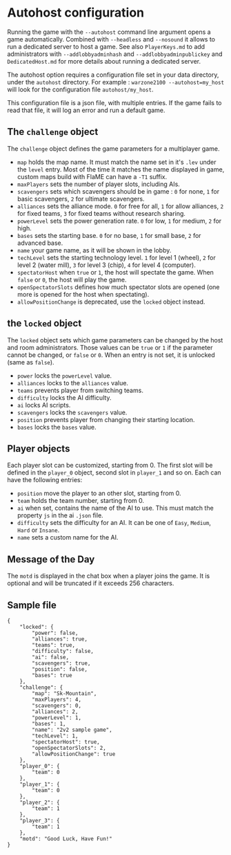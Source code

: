# Autohost configuration

Running the game with the `--autohost` command line argument opens a game automatically. Combined with `--headless` and `--nosound` it allows to run a dedicated server to host a game. See also `PlayerKeys.md` to add administrators with `--addlobbyadminhash` and `--addlobbyadminpublickey` and `DedicatedHost.md` for more details about running a dedicated server.

The autohost option requires a configuration file set in your data directory, under the `autohost` directory. For example : `warzone2100 --autohost=my_host` will look for the configuration file `autohost/my_host`.

This configuration file is a json file, with multiple entries. If the game fails to read that file, it will log an error and run a default game.

## The `challenge` object

The `challenge` object defines the game parameters for a multiplayer game.

* `map` holds the map name. It must match the name set in it's `.lev` under the `level` entry. Most of the time it matches the name displayed in game, custom maps build with FlaME can have a `-T1` suffix.
* `maxPlayers` sets the number of player slots, including AIs.
* `scavengers` sets which scavengers should be in game : `0` for none, `1` for basic scavengers, `2` for ultimate scavengers.
* `alliances` sets the alliance mode. `0` for free for all, `1` for allow alliances, `2` for fixed teams, `3` for fixed teams without research sharing.
* `powerLevel` sets the power generation rate. `0` for low, `1` for medium, `2` for high.
* `bases` sets the starting base. `0` for no base, `1` for small base, `2` for advanced base.
* `name` your game name, as it will be shown in the lobby.
* `techLevel` sets the starting technology level. `1` for level 1 (wheel), `2` for level 2 (water mill), `3` for level 3 (chip), `4` for level 4 (computer).
* `spectatorHost` when `true` or `1`, the host will spectate the game. When `false` or `0`, the host will play the game.
* `openSpectatorSlots` defines how much spectator slots are opened (one more is opened for the host when spectating).
* `allowPositionChange` is deprecated, use the `locked` object instead.

## the `locked` object

The `locked` object sets which game parameters can be changed by the host and room administrators. Those values can be `true` or `1` if the parameter cannot be changed, or `false` or `0`. When an entry is not set, it is unlocked (same as `false`).

* `power` locks the `powerLevel` value.
* `alliances` locks to the `alliances` value.
* `teams` prevents player from switching teams.
* `difficulty` locks the AI difficulty.
* `ai` locks AI scripts.
* `scavengers` locks the `scavengers` value.
* `position` prevents player from changing their starting location.
* `bases` locks the `bases` value.

## Player objects

Each player slot can be customized, starting from 0. The first slot will be defined in the `player_0` object, second slot in `player_1` and so on. Each can have the following entries:

* `position` move the player to an other slot, starting from 0.
* `team` holds the team number, starting from 0.
* `ai` when set, contains the name of the AI to use. This must match the property `js` in the ai `.json` file.
* `difficulty` sets the difficulty for an AI. It can be one of `Easy`, `Medium`, `Hard` or `Insane`.
* `name` sets a custom name for the AI.

## Message of the Day

The `motd` is displayed in the chat box when a player joins the game. It is optional and will be truncated if it exceeds 256 characters.

## Sample file

```
{
	"locked": {
		"power": false,
		"alliances": true,
		"teams": true,
		"difficulty": false,
		"ai": false,
		"scavengers": true,
		"position": false,
		"bases": true
	},
	"challenge": {
		"map": "Sk-Mountain",
		"maxPlayers": 4,
		"scavengers": 0,
		"alliances": 2,
		"powerLevel": 1,
		"bases": 1,
		"name": "2v2 sample game",
		"techLevel": 1,
		"spectatorHost": true,
		"openSpectatorSlots": 2,
		"allowPositionChange": true
	},
	"player_0": {
		"team": 0
	},
	"player_1": {
		"team": 0
	},
	"player_2": {
		"team": 1
	},
	"player_3": {
		"team": 1
	},
	"motd": "Good Luck, Have Fun!"
}
```
